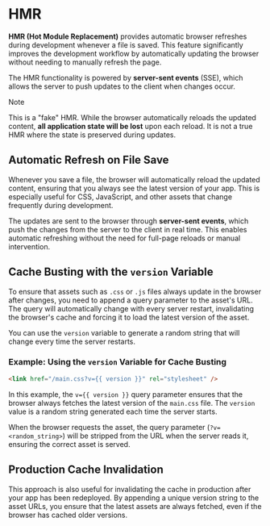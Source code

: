 # HMR

**HMR (Hot Module Replacement)** provides automatic browser refreshes during development whenever a file is saved. This feature significantly improves the development workflow by automatically updating the browser without needing to manually refresh the page.

The HMR functionality is powered by **server-sent events** (SSE), which allows the server to push updates to the client when changes occur.

> [!NOTE]
> This is a "fake" HMR. While the browser automatically reloads the updated content, **all application state will be lost** upon each reload. It is not a true HMR where the state is preserved during updates.

## Automatic Refresh on File Save

Whenever you save a file, the browser will automatically reload the updated content, ensuring that you always see the latest version of your app. This is especially useful for CSS, JavaScript, and other assets that change frequently during development.

The updates are sent to the browser through **server-sent events**, which push the changes from the server to the client in real time. This enables automatic refreshing without the need for full-page reloads or manual intervention.

## Cache Busting with the `version` Variable

To ensure that assets such as `.css` or `.js` files always update in the browser after changes, you need to append a query parameter to the asset's URL. The query will automatically change with every server restart, invalidating the browser's cache and forcing it to load the latest version of the asset.

You can use the `version` variable to generate a random string that will change every time the server restarts.

### Example: Using the `version` Variable for Cache Busting

```html
<link href="/main.css?v={{ version }}" rel="stylesheet" />
```

In this example, the <code v-pre>v={{ version }}</code> query parameter ensures that the browser always fetches the latest version of the `main.css` file. The `version` value is a random string generated each time the server starts.

When the browser requests the asset, the query parameter (`?v=<random_string>`) will be stripped from the URL when the server reads it, ensuring the correct asset is served.

## Production Cache Invalidation

This approach is also useful for invalidating the cache in production after your app has been redeployed. By appending a unique version string to the asset URLs, you ensure that the latest assets are always fetched, even if the browser has cached older versions.
